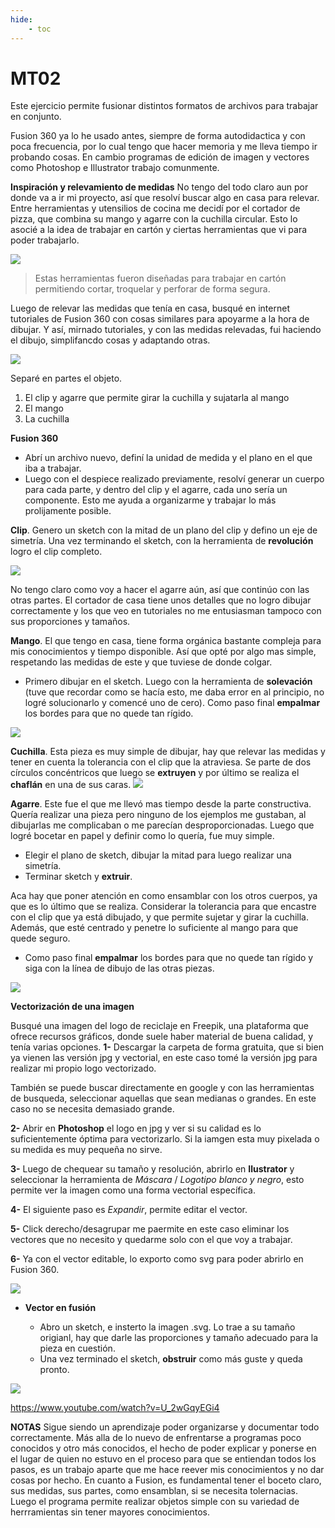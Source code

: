 ```yaml
---
hide:
    - toc
---
```


# MT02

Este ejercicio permite fusionar distintos formatos de archivos para trabajar en conjunto. 

Fusion 360 ya lo he usado antes, siempre de forma autodidactica y con poca frecuencia, por lo cual tengo que hacer memoria y me lleva tiempo ir probando cosas.
En cambio programas de edición de imagen y vectores como Photoshop e Illustrator trabajo comunmente.

**Inspiración y relevamiento de medidas** 
No tengo del todo claro aun por donde va a ir mi proyecto, así que resolví buscar algo en casa para relevar. 
Entre herramientas y utensilios de cocina me decidí por el cortador de pizza, que combina su mango y agarre con la cuchilla circular. Esto lo asocié a la idea de trabajar en cartón y ciertas herramientas que vi para poder trabajarlo.


![](../images/MT02/Inspiracion-makedo.jpg)
 > Estas herramientas fueron diseñadas para trabajar en cartón permitiendo cortar, troquelar y perforar de forma segura.

Luego de relevar las medidas que tenía en casa, busqué en internet tutoriales de Fusion 360 con cosas similares para apoyarme a la hora de dibujar. 
Y así, mirnado tutoriales, y con las medidas relevadas, fui haciendo el dibujo, simplifancdo cosas y adaptando otras.

![](../images/MT02/pizzas-cut.jpg)

Separé en partes el objeto.
1.	El clip y agarre que permite girar la cuchilla y sujatarla al mango 
2.	El mango
3.	La cuchilla

**Fusion 360** 

-  Abrí un archivo nuevo, definí la unidad de medida y el plano en el que iba a trabajar. 
- Luego con el despiece realizado previamente, resolví generar un cuerpo para cada parte, y dentro del clip y el agarre, cada uno sería un componente. 
Esto me ayuda a organizarme y trabajar lo más prolijamente posible.

**Clip**. Genero un sketch con la mitad de un plano del clip y defino un eje de simetría. Una vez terminando el sketch,  con la herramienta de **revolución** logro el clip completo.

![](../images/MT02/clip.jpg)

No tengo claro como voy a hacer el agarre aún, así que continúo con las otras partes. El cortador de casa tiene unos detalles que no logro dibujar correctamente y los que veo en tutoriales no me entusiasman tampoco con sus proporciones y tamaños.


**Mango**. El que tengo en casa, tiene forma orgánica bastante compleja para mis conocimientos y tiempo disponible.
 Así que opté por algo mas simple, respetando las medidas de este y que tuviese de donde colgar. 
 - Primero dibujar en el sketch. Luego con la herramienta de **solevación** (tuve que recordar como se hacía esto, me daba error en al principio, no logré solucionarlo y comencé uno de cero).
 Como paso final **empalmar** los bordes para que no quede tan rígido.

 ![](../images/MT02/mango2.png)

**Cuchilla**. Esta pieza es muy simple de dibujar, hay que relevar las medidas y tener en cuenta la tolerancia con el clip que la atraviesa. 
Se parte de dos círculos concéntricos que luego se **extruyen** y por último se realiza el **chaflán** en una de sus caras.
 ![](../images/MT02/cuchilla.png)

 **Agarre**. Este fue el que me llevó mas tiempo  desde la parte constructiva. Quería realizar una pieza pero ninguno de los ejemplos me gustaban, al dibujarlas me complicaban o me parecían desproporcionadas. 
 Luego que logré bocetar en papel y definir como lo quería, fue muy simple.
 - Elegir el plano de sketch, dibujar la mitad para luego realizar una simetría. 
 - Terminar sketch y **extruir**. 

 Aca hay que poner atención en como ensamblar con los otros cuerpos, ya que es lo último que se realiza. Considerar la tolerancia para que encastre con el clip que ya está dibujado, y que permite sujetar y girar la cuchilla. Además, que esté centrado y penetre lo suficiente al mango para que quede seguro.
 - Como paso final **empalmar** los bordes para que no quede tan rígido y siga con la línea de dibujo de las otras piezas.

 ![](../images/MT02/agarre.jpg)

 **Vectorización de una imagen**

 Busqué una imagen del logo de reciclaje en Freepik, una plataforma que ofrece recursos gráficos, donde suele haber material de buena calidad,  y tenía varias opciones.
 **1-** Descargar la carpeta de forma gratuita, que si bien ya vienen las versión jpg y vectorial, en este caso tomé la versión jpg para realizar mi propio logo vectorizado.

 También se puede buscar directamente en google y con las herramientas de busqueda, seleccionar aquellas que sean medianas o grandes. En este caso no se necesita demasiado grande.
 

 **2-** Abrir en **Photoshop** el logo en jpg y  ver si su calidad es lo suficientemente óptima para vectorizarlo. Si la iamgen esta muy pixelada o su medida es muy pequeña no sirve.

 **3-** Luego de chequear su tamaño y resolución, abrirlo en **Ilustrator** y seleccionar la herramienta de *Máscara* / *Logotipo blanco y negro*, esto permite ver la imagen como una forma vectorial específica.

  **4-** El siguiente paso es *Expandir*, permite editar el vector.

   **5-** Click derecho/desagrupar me paermite en este caso eliminar los vectores que no necesito y quedarme solo con el que voy a trabajar.
   
**6-** Ya con el vector editable, lo exporto como svg para poder abrirlo en Fusion 360.

![](../images/MT02/pasos-vector.jpg)

- **Vector en fusión**

  - Abro un sketch, e insterto la imagen .svg. Lo trae a su tamaño origianl, hay que darle las proporciones y tamaño adecuado para la pieza en cuestión.
  - Una vez terminado el sketch, **obstruir** como más guste y queda pronto.

 ![](../images/MT02/logo2.png)

https://www.youtube.com/watch?v=U_2wGqyEGi4


**NOTAS**
Sigue siendo un aprendizaje poder organizarse y documentar todo correctamente. 
Más alla de lo nuevo de enfrentarse a programas poco conocidos y otro más conocidos, el hecho de  poder explicar y ponerse en el lugar de quien no estuvo en el proceso para que se entiendan todos los pasos, es un trabajo aparte que me hace reever mis conocimientos y no dar cosas por hecho.
En cuanto a Fusion, es fundamental tener el boceto claro, sus medidas, sus partes, como ensamblan, si se necesita tolernacias. Luego el programa permite realizar objetos simple con su variedad de herrramientas sin tener mayores conocimientos.









